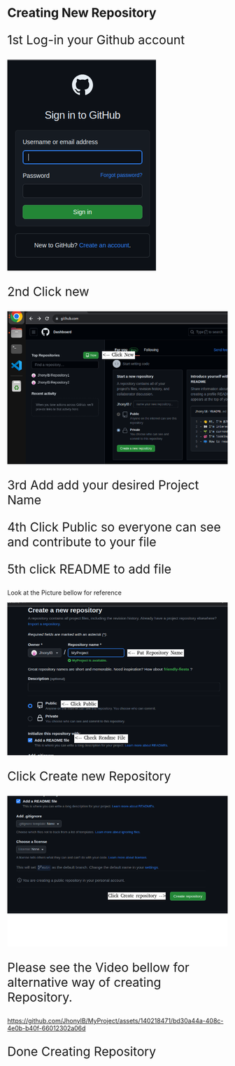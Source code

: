 <h1>Creating New Repository</h1>
  
  <p style="font-size:200%;">1st Log-in your Github account</p>
  <img src="https://github.com/JhonylB/MyProject/blob/main/Pictures/1.png">
  
  <p style="font-size:200%;">2nd Click new</p>
  <img src="https://github.com/JhonylB/MyProject/blob/main/Pictures/2.png">
  
  <p style="font-size:200%;">3rd Add add your desired Project Name</p>
  <p style="font-size:200%;">4th Click Public so everyone can see and contribute to your file</p>
  <p style="font-size:200%;">5th click README to add file </p>
  <p> Look at the Picture bellow for reference </p>
  <img src="https://github.com/JhonylB/MyProject/blob/main/Pictures/3.png">
  
 <p style="font-size:200%;">Click Create new Repository</p>
  <img src="https://github.com/JhonylB/MyProject/blob/main/Pictures/4.png">
  
<p style="font-size:200%;">Please see the Video bellow for alternative way of creating Repository.</p>


https://github.com/JhonylB/MyProject/assets/140218471/bd30a44a-408c-4e0b-b40f-66012302a06d


  <p style="font-size:200%;">Done Creating Repository</p>
